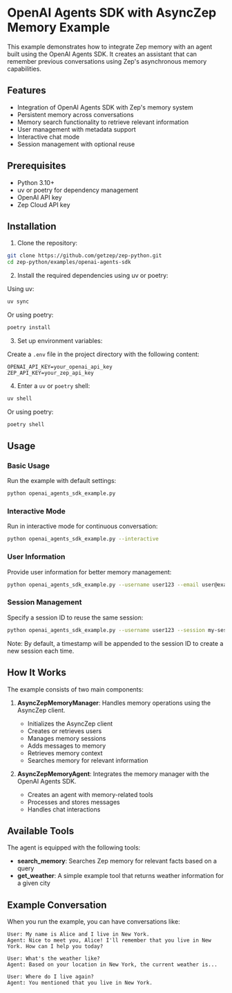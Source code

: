 # OpenAI Agents SDK with AsyncZep Memory Example

This example demonstrates how to integrate Zep memory with an agent built using the OpenAI Agents SDK. It creates an assistant that can remember previous conversations using Zep's asynchronous memory capabilities.

## Features

- Integration of OpenAI Agents SDK with Zep's memory system
- Persistent memory across conversations
- Memory search functionality to retrieve relevant information
- User management with metadata support
- Interactive chat mode
- Session management with optional reuse

## Prerequisites

- Python 3.10+
- uv or poetry for dependency management
- OpenAI API key
- Zep Cloud API key

## Installation

1. Clone the repository:

```bash
git clone https://github.com/getzep/zep-python.git
cd zep-python/examples/openai-agents-sdk
```

2. Install the required dependencies using uv or poetry:

Using uv:

```bash
uv sync
```

Or using poetry:

```bash
poetry install
```

3. Set up environment variables:

Create a `.env` file in the project directory with the following content:

```
OPENAI_API_KEY=your_openai_api_key
ZEP_API_KEY=your_zep_api_key
```

4. Enter a `uv` or `poetry` shell:

```bash
uv shell
```

Or using poetry:

```bash
poetry shell
```

## Usage

### Basic Usage

Run the example with default settings:

```bash
python openai_agents_sdk_example.py
```

### Interactive Mode

Run in interactive mode for continuous conversation:

```bash
python openai_agents_sdk_example.py --interactive
```

### User Information

Provide user information for better memory management:

```bash
python openai_agents_sdk_example.py --username user123 --email user@example.com --firstname John --lastname Doe
```

### Session Management

Specify a session ID to reuse the same session:

```bash
python openai_agents_sdk_example.py --username user123 --session my-session-id
```

Note: By default, a timestamp will be appended to the session ID to create a new session each time.

## How It Works

The example consists of two main components:

1. **AsyncZepMemoryManager**: Handles memory operations using the AsyncZep client.

   - Initializes the AsyncZep client
   - Creates or retrieves users
   - Manages memory sessions
   - Adds messages to memory
   - Retrieves memory context
   - Searches memory for relevant information

2. **AsyncZepMemoryAgent**: Integrates the memory manager with the OpenAI Agents SDK.
   - Creates an agent with memory-related tools
   - Processes and stores messages
   - Handles chat interactions

## Available Tools

The agent is equipped with the following tools:

- **search_memory**: Searches Zep memory for relevant facts based on a query
- **get_weather**: A simple example tool that returns weather information for a given city

## Example Conversation

When you run the example, you can have conversations like:

```
User: My name is Alice and I live in New York.
Agent: Nice to meet you, Alice! I'll remember that you live in New York. How can I help you today?

User: What's the weather like?
Agent: Based on your location in New York, the current weather is...

User: Where do I live again?
Agent: You mentioned that you live in New York.
```
